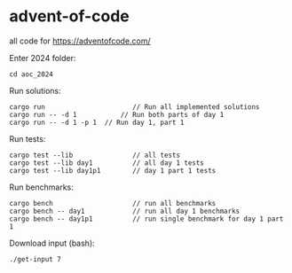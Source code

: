 # advent-of-code
all code for https://adventofcode.com/

Enter 2024 folder:
```
cd aoc_2024
```

Run solutions:
```
cargo run                      // Run all implemented solutions
cargo run -- -d 1           // Run both parts of day 1
cargo run -- -d 1 -p 1  // Run day 1, part 1
```

Run tests:
```
cargo test --lib               // all tests
cargo test --lib day1          // all day 1 tests
cargo test --lib day1p1        // day 1 part 1 tests
```

Run benchmarks:
```
cargo bench                    // run all benchmarks
cargo bench -- day1            // run all day 1 benchmarks
cargo bench -- day1p1          // run single benchmark for day 1 part 1
```

Download input (bash):
```
./get-input 7
```
